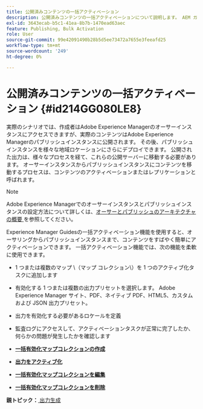 ```yaml
---
title: 公開済みコンテンツの一括アクティベーション
description: 公開済みコンテンツの一括アクティベーションについて説明します。 AEM ガイドの一括アクティベーション機能のメリットについて説明します。
exl-id: 3643ecab-b5c1-41ea-8b7b-1470ead63aec
feature: Publishing, Bulk Activation
role: User
source-git-commit: 99e42091490b28b5d5ee73472a7655e3feeafd25
workflow-type: tm+mt
source-wordcount: '249'
ht-degree: 0%

---
```


# 公開済みコンテンツの一括アクティベーション {#id214GG080LE8}

実際のシナリオでは、作成者はAdobe Experience Managerのオーサーインスタンスにアクセスできますが、実際のコンテンツはAdobe Experience Managerのパブリッシュインスタンスに公開されます。 その後、パブリッシュインスタンスを様々な地域ロケーションにさらにデプロイできます。 公開された出力は、様々なプロセスを経て、これらの公開サーバーに移動する必要があります。 オーサーインスタンスからパブリッシュインスタンスにコンテンツを移動するプロセスは、コンテンツのアクティベーションまたはレプリケーションと呼ばれます。

>[!NOTE]
>
> Adobe Experience Managerでのオーサーインスタンスとパブリッシュインスタンスの設定方法について詳しくは、[&#x200B; オーサーとパブリッシュのアーキテクチャの概要 &#x200B;](https://experienceleague.adobe.com/docs/experience-manager-screens/user-guide/administering/author-publish/author-publish-architecture-overview.html?lang=ja#prerequisites) を参照してください。

Experience Manager Guidesの一括アクティベーション機能を使用すると、オーサリングからパブリッシュインスタンスまで、コンテンツをすばやく簡単にアクティベーションできます。 一括アクティベーション機能では、次の機能を柔軟に使用できます。

- 1 つまたは複数のマップ \（マップ コレクション\）を 1 つのアクティブ化タスクに追加します

- 有効化する 1 つまたは複数の出力プリセットを選択します。 Adobe Experience Manager サイト、PDF、ネイティブ PDF、HTML5、カスタムおよび
JSON 出力プリセット。


- 出力を有効化する必要があるロケールを定義

- 監査ログにアクセスして、アクティベーションタスクが正常に完了したか、何らかの問題が発生したかを確認します


- **[一括有効化マップコレクションの作成](conf-bulk-activation-create-map-collection.md)**

- **[出力をアクティブ化](conf-bulk-activation-publish-map-collection.md)**

- **[一括有効化マップコレクションを編集](conf-bulk-activation-edit-map-collection.md)**

- **[一括有効化マップコレクションを削除](conf-bulk-activation-delete-map-collection.md)**


**親トピック：**&#x200B;[&#x200B; 出力生成 &#x200B;](generate-output.md)
